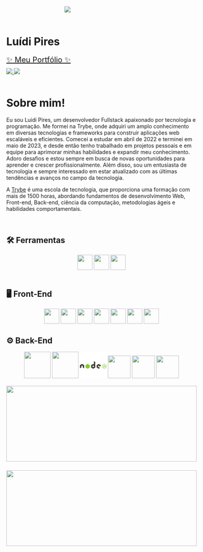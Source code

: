 <img align="right" width="350px" style="margin-top:-20px"
  src="https://user-images.githubusercontent.com/104798394/230710588-a8a88612-87e1-41a7-85f0-a374e4303a1f.png">

</br>

<div dsplay="inline-block" target="_blank">
  <h1 align="left"><nobr>Luídi Pires</nobr></h1>
  <a href="https://luidi-pires-portfolio.vercel.app." target="_blank" style="font-size: 20px">✨ Meu Portfólio ✨</a>
  <div style="margin-top: 10px">
  <a href="https://www.linkedin.com/in/luídi-pires/" target="_blank">
    <img src="https://img.shields.io/badge/-LinkedIn-%230077B5?style=for-the-badge&logo=linkedin&logoColor=white" target="_blank">
  </a>
  <a href="mailto:luidihot@gmail.com" target="_blank"><img src="https://img.shields.io/badge/Gmail-D14836?style=for-the-badge&logo=gmail&logoColor=white" target="_blank"></a>
  </div>
</div>

</br>

# Sobre mim!

Eu sou Luidi Pires, um desenvolvedor Fullstack apaixonado por tecnologia e programação. Me formei na Trybe, onde adquiri um amplo conhecimento em diversas tecnologias e frameworks para construir aplicações web escaláveis e eficientes. Comecei a estudar em abril de 2022 e terminei em maio de 2023, e desde então tenho trabalhado em projetos pessoais e em equipe para aprimorar minhas habilidades e expandir meu conhecimento. Adoro desafios e estou sempre em busca de novas oportunidades para aprender e crescer profissionalmente. Além disso, sou um entusiasta de tecnologia e sempre interessado em estar atualizado com as últimas tendências e avanços no campo da tecnologia.

A <a href="https://www.betrybe.com/" target="_blank">Trybe</a> é uma escola de tecnologia, que proporciona uma formação
com mais de 1500 horas, abordando fundamentos de desenvolvimento Web, Front-end, Back-end, ciência da computação,
metodologias ágeis e habilidades comportamentais.

</br>

## 🛠️ Ferramentas

<div align="center">
  <img src="https://user-images.githubusercontent.com/104798394/201836007-d461715a-5491-4a36-95a4-68aed8b970a0.png"
    width="40" height="40">
  <img src="https://cdn.jsdelivr.net/gh/devicons/devicon/icons/git/git-original.svg" width="40" height="40" />
  <img src="https://cdn.jsdelivr.net/gh/devicons/devicon/icons/github/github-original-wordmark.svg" width="40"
    height="40" />
</div>


</br>

## 🖥 Front-End

<div align="center">
  <img src="https://cdn.jsdelivr.net/gh/devicons/devicon/icons/html5/html5-plain-wordmark.svg" width="40" height="40" />
  <img src="https://cdn.jsdelivr.net/gh/devicons/devicon/icons/css3/css3-plain-wordmark.svg" width="40" height="40"
    margim-left="600px" />
  <img src="https://cdn.jsdelivr.net/gh/devicons/devicon/icons/javascript/javascript-plain.svg" target="_blank"
    width="40" height="40" />
  <img src="https://cdn.jsdelivr.net/gh/devicons/devicon/icons/jest/jest-plain.svg" width="40" height="40" />
  <img src="https://cdn.jsdelivr.net/gh/devicons/devicon/icons/react/react-original-wordmark.svg" width="40"
    height="40" />
  <img src="https://user-images.githubusercontent.com/104798394/201834516-1ca0ec08-c7fc-4870-9443-e85cb3b401f7.svg"
    width="40" height="40">
  <img src="https://cdn.jsdelivr.net/gh/devicons/devicon/icons/redux/redux-original.svg" width="40" height="40" />
</div>

## ⚙️️ Back-End

<div align="center">
  <img src="https://cdn.jsdelivr.net/gh/devicons/devicon/icons/docker/docker-original.svg" width="70" height="70" />
  <img src="https://cdn.jsdelivr.net/gh/devicons/devicon/icons/mysql/mysql-original-wordmark.svg" width="70"
    height="70" />
  <img src="https://raw.githubusercontent.com/devicons/devicon/master/icons/nodejs/nodejs-original-wordmark.svg"
    width="70" height="70" />
  <img src="https://github.com/LuidiPiresHub/LuidiPiresHub/assets/104798394/98c7e4b5-3b39-434c-a147-f1ff176d513a"
    width="60" height="60" />
  <img src="https://user-images.githubusercontent.com/104798394/230706237-43576ed6-e604-4d55-b69e-bf2ea568d019.png"
    width="60" height="60" />
  <img src="https://user-images.githubusercontent.com/104798394/230706307-5bb17cb1-350d-405f-8717-75c264a29d06.png"
    width="60" height="60" />
</div>

</br>

<div align="center">
  <img width="100%" height="200px" src="https://github-readme-stats.vercel.app/api/top-langs/?username=LuidiPiresHub&layout=compact&hide_border=true&title_color=00bfbf&text_color=00bfbf&bg_color=0d1117" />
    </br>
  <img width="100%" height="200px" style="margin-top: 20px"
    src="https://github-readme-stats.vercel.app/api?username=LuidiPiresHub&theme=github_dark&show_icons=true" />
</div>
